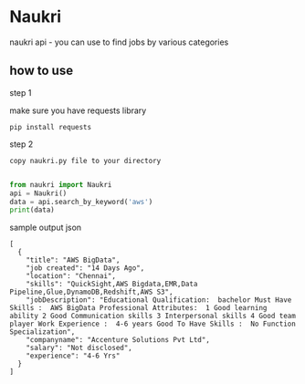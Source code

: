 # Naukri
naukri api - you can use to find jobs by various categories

## how to use
step 1

make sure you have requests library 
```note 
pip install requests
```

step 2
```text 
copy naukri.py file to your directory
```
```python 

from naukri import Naukri
api = Naukri()
data = api.search_by_keyword('aws')
print(data)
```
sample output json
```text
[
  {
    "title": "AWS BigData",
    "job created": "14 Days Ago",
    "location": "Chennai",
    "skills": "QuickSight,AWS Bigdata,EMR,Data Pipeline,Glue,DynamoDB,Redshift,AWS S3",
    "jobDescription": "Educational Qualification:  bachelor Must Have Skills :  AWS BigData Professional Attributes:  1 Good learning ability 2 Good Communication skills 3 Interpersonal skills 4 Good team player Work Experience :  4-6 years Good To Have Skills :  No Function Specialization",
    "companyname": "Accenture Solutions Pvt Ltd",
    "salary": "Not disclosed",
    "experience": "4-6 Yrs"
  }
]
```
